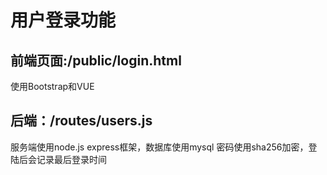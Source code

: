 # 用户登录功能
## 前端页面:/public/login.html
使用Bootstrap和VUE
## 后端：/routes/users.js
服务端使用node.js express框架，数据库使用mysql
密码使用sha256加密，登陆后会记录最后登录时间